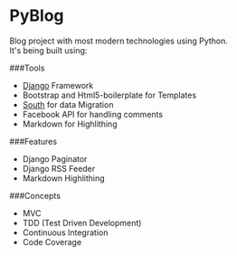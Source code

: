 PyBlog
=======

Blog project with most modern technologies using Python.  
It's being built using:

###Tools
* [Django](djangoproject.com) Framework 
* Bootstrap and Html5-boilerplate for Templates
* [South](http://south.aeracode.org) for data Migration
* Facebook API for handling comments 
* Markdown for Highlithing


###Features
* Django Paginator
* Django RSS Feeder
* Markdown Highlithing


###Concepts
* MVC
* TDD (Test Driven Development)
* Continuous Integration
* Code Coverage
